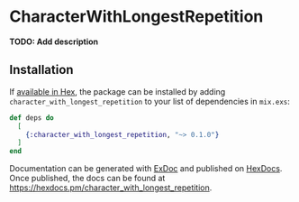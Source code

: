 # CharacterWithLongestRepetition

**TODO: Add description**

## Installation

If [available in Hex](https://hex.pm/docs/publish), the package can be installed
by adding `character_with_longest_repetition` to your list of dependencies in `mix.exs`:

```elixir
def deps do
  [
    {:character_with_longest_repetition, "~> 0.1.0"}
  ]
end
```

Documentation can be generated with [ExDoc](https://github.com/elixir-lang/ex_doc)
and published on [HexDocs](https://hexdocs.pm). Once published, the docs can
be found at <https://hexdocs.pm/character_with_longest_repetition>.

